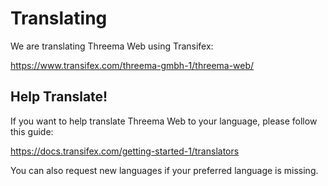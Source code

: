 # Translating

We are translating Threema Web using Transifex:

https://www.transifex.com/threema-gmbh-1/threema-web/

## Help Translate!

If you want to help translate Threema Web to your language, please follow
this guide:

https://docs.transifex.com/getting-started-1/translators

You can also request new languages if your preferred language is missing.
